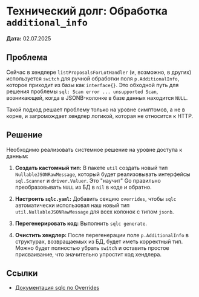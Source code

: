 # Технический долг: Обработка `additional_info`

**Дата:** 02.07.2025

## Проблема

Сейчас в хендлере `listProposalsForLotHandler` (и, возможно, в других) используется `switch` для ручной обработки поля `p.AdditionalInfo`, которое приходит из базы как `interface{}`. Это обходной путь для решения проблемы `sql: Scan error ... unsupported Scan`, возникающей, когда в JSONB-колонке в базе данных находится `NULL`.

Такой подход решает проблему только на уровне симптомов, а не в корне, и загромождает хендлер логикой, которая не относится к HTTP.

## Решение

Необходимо реализовать системное решение на уровне доступа к данным:

1.  **Создать кастомный тип:** В пакете `util` создать новый тип `NullableJSONRawMessage`, который будет реализовывать интерфейсы `sql.Scanner` и `driver.Valuer`. Это "научит" Go правильно преобразовывать `NULL` из БД в `nil` в коде и обратно.

2.  **Настроить `sqlc.yaml`:** Добавить секцию `overrides`, чтобы `sqlc` автоматически использовал наш новый тип `util.NullableJSONRawMessage` для всех колонок с типом `jsonb`.

3.  **Перегенерировать код:** Выполнить `sqlc generate`.

4.  **Очистить хендлер:** После перегенерации поле `p.AdditionalInfo` в структурах, возвращаемых из БД, будет иметь корректный тип. Можно будет полностью убрать `switch` и оставить простое присваивание, что значительно упростит код хендлера.

## Ссылки

* [Документация sqlc по Overrides](https://docs.sqlc.dev/en/latest/reference/config.html#type-overrides)
